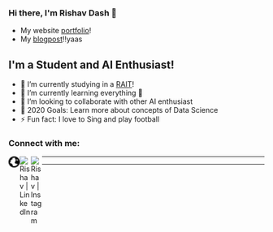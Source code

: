 ### Hi there, I'm Rishav Dash  👋

- My website [portfolio][mywebsite]!
- My [blogpost][myblog]!!yaas
## I'm a Student and AI Enthusiast!

- 🔭 I’m currently studying in a [RAIT][website]!
- 🌱 I’m currently learning everything 🤣
- 👯 I’m looking to collaborate with other AI enthusiast
- 🥅 2020 Goals: Learn more about concepts of Data Science
- ⚡ Fun fact: I love to Sing and play football

### Connect with me:

[<img align="left" alt="intruder.com" width="22px" src="https://raw.githubusercontent.com/iconic/open-iconic/master/svg/globe.svg" />][mywebsite]
[<img align="left" alt="Rishav | LinkedIn" width="22px" src="https://cdn.jsdelivr.net/npm/simple-icons@v3/icons/linkedin.svg" />][linkedin]
[<img align="left" alt="Rishav | Instagram" width="22px" src="https://cdn.jsdelivr.net/npm/simple-icons@v3/icons/instagram.svg" />][instagram]

---


---

[website]: http://www.dypatil.edu/mumbai/rait/
[instagram]: https://www.instagram.com/rishav.dash/
[linkedin]: https://www.linkedin.com/in/rishav-dash-4b1b84189/
[mywebsite]:https://9930046.wixsite.com/intruder
[myblog]: https://9930046.wixsite.com/intruder/blog
